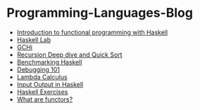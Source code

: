 # Programming-Languages-Blog

* [Introduction to functional programming with Haskell
](Blog1.md)  
* [Haskell Lab](Blog2.md)  
* [GCHi ](Blog3.md)  
* [Recursion Deep dive and Quick Sort](Blog4.md)  
* [Benchmarking Haskell](Blog5.md) 
* [Debugging 101](Blog6.md)  
* [Lambda Calculus](Blog7.md)  
* [Input Output in Haskell](Blog8.md)  
* [Haskell Exercises](Blog9.md)  
* [What are functors?](Blog10.md)  
